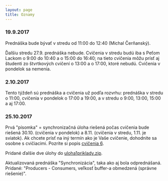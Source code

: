 ```yaml
---
layout: page
title: Oznamy
---
```



### 19.9.2017

Prednáška bude bývať v stredu od 11:00 do 12:40 (Michal Čerňanský).

Ďalšiu stredu 27.9. prednáška nebude. Cvičenia v stredu budú iba s Peťom Lackom o 9:00 do 10:40 a o 15:00 do 16:40; na tieto cvičenia môžu prísť aj študenti zo štvrtkových cvičení o 13:00 a o 17:00, ktoré nebudú. Cvičenia v pondelok sa nemenia.


### 2.10.2017

Tento týždeň sú prednáška a cvičenia už podľa rozvrhu: prednáška v stredu o 11:00, cvičenia v pondelok o 17:00 a 19:00, a v stredu o 9:00, 13:00, 15:00 a aj 17:00.


### 25.10.2017

Prvá "písomka" = synchronizačná úloha riešená počas cvičenia bude riešená 30.10. (cvičenia v pondelok) a 8.11. (cvičenia v stredu, 1.11. je sviatok). Ak chcete prísť na iný termín ako je Vaše cvičenie, dohodnite sa osobne s cvičiacimi. Pozrite si popis [cvičenia 6](labs/lab_06.html).

Pridané ďalšie dve úlohy do [uloha1priklady.zip](labs/uloha1priklady.zip).

Aktualizovaná prednáška "Synchronizácia", taka ako aj bola odprednášaná. Pridané: "Producers - Consumers, veľkosť buffer-a obmedzená (správne riešenie)".




